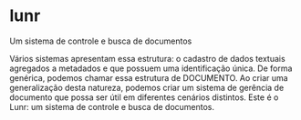 # lunr
Um sistema de controle e busca de documentos


Vários sistemas apresentam essa estrutura: o cadastro de dados textuais agregados a metadados e que possuem uma identificação única. De forma genérica, podemos chamar essa estrutura de DOCUMENTO. Ao criar uma generalização desta natureza, podemos criar um sistema de gerência de documento que possa ser útil em diferentes cenários distintos. Este é o Lunr: um sistema de controle e busca de documentos.